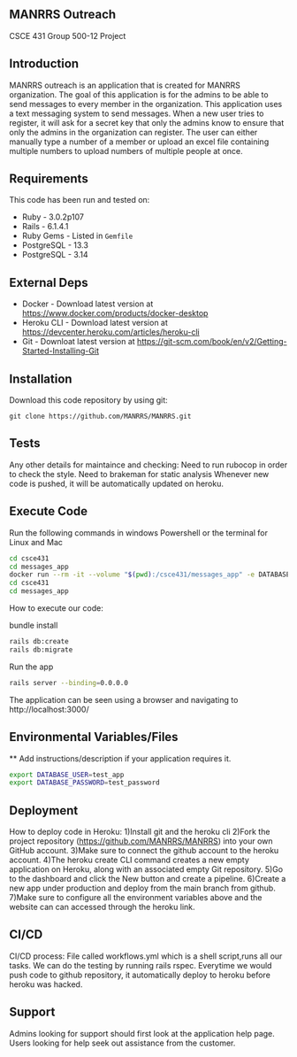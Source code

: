
## MANRRS Outreach ##
CSCE 431 Group 500-12 Project

## Introduction ##

MANRRS outreach is an application that is created for MANRRS organization. The goal of this application is for the admins to be able to send messages to every member in the organization. This application uses a text messaging system to send messages. When a new user tries to register, it will ask for a secret key that only the admins know to ensure that only the admins in the organization can register. The user can either manually type a number of a member or upload an excel file containing multiple numbers to upload numbers of multiple people at once. 
## Requirements ##

This code has been run and tested on:

* Ruby - 3.0.2p107
* Rails - 6.1.4.1
* Ruby Gems - Listed in `Gemfile`
* PostgreSQL - 13.3 
* PostgreSQL - 3.14


## External Deps  ##

* Docker - Download latest version at https://www.docker.com/products/docker-desktop
* Heroku CLI - Download latest version at https://devcenter.heroku.com/articles/heroku-cli
* Git - Downloat latest version at https://git-scm.com/book/en/v2/Getting-Started-Installing-Git

## Installation ##

Download this code repository by using git:

 `git clone https://github.com/MANRRS/MANRRS.git`


## Tests ##

Any other details for maintaince and checking:
    Need to run rubocop in order to check the style.
    Need to brakeman for static analysis
    Whenever new code is pushed, it will be automatically updated on heroku.
    

## Execute Code ##
Run the following commands in windows Powershell or the terminal for Linux and Mac
```bash
cd csce431
cd messages_app
docker run --rm -it --volume "$(pwd):/csce431/messages_app" -e DATABASE_USER=test_app -e DATABASE_PASSWORD=test_password -p 3000:3000 dmartinez05/ruby_rails_postgresql:latest
cd csce431
cd messages_app
```
How to execute our code: 
    
bundle install  

```bash
rails db:create
rails db:migrate
```
Run the app
```bash
rails server --binding=0.0.0.0
```
The application can be seen using a browser and navigating to http://localhost:3000/

## Environmental Variables/Files ##

** Add instructions/description if your application requires it.

```bash
export DATABASE_USER=test_app 
export DATABASE_PASSWORD=test_password
```
## Deployment ##


How to deploy code in Heroku:
1)Install git and the heroku cli
2)Fork the project repository (https://github.com/MANRRS/MANRRS) into your own GitHub account.
3)Make sure to connect the github account to the heroku account.
4)The heroku create CLI command creates a new empty application on Heroku, along with an associated empty Git repository.
5)Go to the dashboard and click the New button and create a pipeline.
6)Create a new app under production and deploy from the main branch from github.
7)Make sure to configure all the environment variables above and the website can can accessed through the heroku link.

## CI/CD ##

CI/CD process: 
    File called workflows.yml which is a shell script,runs all our tasks. We can do the testing by running rails rspec.
    Everytime we would push code to github repository, it automatically deploy to heroku before heroku was hacked.

## Support ##

Admins looking for support should first look at the application help page.
Users looking for help seek out assistance from the customer.


